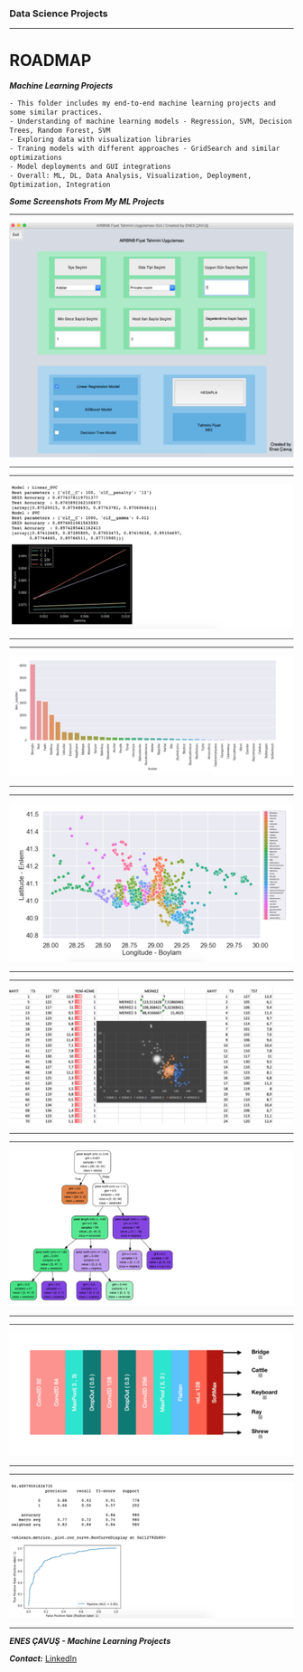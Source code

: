 ### Data Science Projects

***

# ROADMAP 

___Machine Learning Projects___

    - This folder includes my end-to-end machine learning projects and some similar practices.
    - Understanding of machine learning models - Regression, SVM, Decision Trees, Random Forest, SVM
    - Exploring data with visualization libraries
    - Traning models with different approaches - GridSearch and similar optimizations
    - Model deployments and GUI integrations
    - Overall: ML, DL, Data Analysis, Visualization, Deployment, Optimization, Integration


___Some Screenshots From My ML Projects___

---

![Picture 1](ScreenShots/ss.png)

---

---

![Picture 1](ScreenShots/ss0.png)

---

---

![Picture 1](ScreenShots/ss1.png)

---

---

![Picture 1](ScreenShots/ss2.png)

---

---

![Picture 1](ScreenShots/ss3.png)

---

---

![Picture 1](ScreenShots/ss4.png)

---

---

![Picture 1](ScreenShots/ss5.png)

---

---

![Picture 1](ScreenShots/ss6.png)

---

___ENES ÇAVUŞ - Machine Learning Projects___

___Contact:___ [LinkedIn](https://www.linkedin.com/in/enes-çavuş-057376175)
